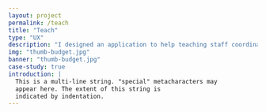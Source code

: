 ```yaml
---
layout: project
permalink: /teach
title: "Teach"
type: "UX"
description: "I designed an application to help teaching staff coordinate with each other."
img: "thumb-budget.jpg"
banner: "thumb-budget.jpg"
case-study: true
introduction: |
  This is a multi-line string. "special" metacharacters may
  appear here. The extent of this string is
  indicated by indentation.
---
```

